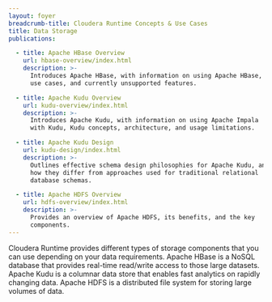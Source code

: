 ```yaml
---
layout: foyer
breadcrumb-title: Cloudera Runtime Concepts & Use Cases
title: Data Storage
publications:

  - title: Apache HBase Overview
    url: hbase-overview/index.html
    description: >-
      Introduces Apache HBase, with information on using Apache HBase,
      use cases, and currently unsupported features.

  - title: Apache Kudu Overview
    url: kudu-overview/index.html
    description: >-
      Introduces Apache Kudu, with information on using Apache Impala
      with Kudu, Kudu concepts, architecture, and usage limitations.

  - title: Apache Kudu Design
    url: kudu-design/index.html
    description: >-
      Outlines effective schema design philosophies for Apache Kudu, and
      how they differ from approaches used for traditional relational
      database schemas.

  - title: Apache HDFS Overview
    url: hdfs-overview/index.html
    description: >-
      Provides an overview of Apache HDFS, its benefits, and the key
      components.
---
```

Cloudera Runtime provides different types of storage components that you
can use depending on your data requirements. Apache HBase is a NoSQL
database that provides real-time read/write access to those large
datasets. Apache Kudu is a columnar data store that enables fast
analytics on rapidly changing data. Apache HDFS is a distributed file
system for storing large volumes of data.
